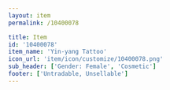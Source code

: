 ```yaml
---
layout: item
permalink: /10400078

title: Item
id: '10400078'
item_name: 'Yin-yang Tattoo'
icon_url: 'item/icon/customize/10400078.png'
sub_header: ['Gender: Female', 'Cosmetic']
footer: ['Untradable, Unsellable']
---
```

